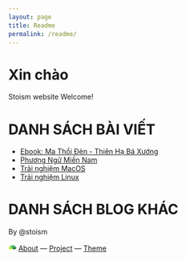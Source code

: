 ```yaml
---
layout: page
title: Readme
permalink: /readme/ 
---
```


# Xin chào
Stoism website
Welcome!

# DANH SÁCH BÀI VIẾT
* [Ebook: Ma Thổi Đèn - Thiên Hạ Bá Xướng](pages/231203/MaThoiDen.html)
* [Phương Ngữ Miền Nam](/phuongngumiennam.html)
* [Trải nghiệm MacOS](/pages/trainghiemmacos.html)
* [Trải nghiệm Linux](/pages/trainghiemlinux.html)

# DANH SÁCH BLOG KHÁC









<p>By @stoism</p>
<p>
  <a href="/pages/about.html"><img src="pages/source/logo16.png" width="16" /></a> <a href="/pages/about.html">About</a>
  &mdash;
  <a href="https://github.com/stoism/stoism.github.io" target="_blank" rel="noopener noreferrer">Project</a> 
  &mdash;
  <a href="https://pages.github.com/themes" target="_blank" rel="noopener noreferrer">Theme</a>
</p>
